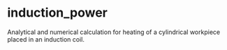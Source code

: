 # induction_power
Analytical and numerical calculation for heating of a cylindrical workpiece placed in an induction coil.
